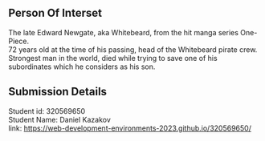 ## Person Of Interset
The late Edward Newgate, aka Whitebeard, from the hit manga series One-Piece.<br/>
72 years old at the time of his passing, head of the Whitebeard pirate crew.<br/>
Strongest man in the world, died while trying to save one of his subordinates which he considers as his son.<br/>
## Submission Details
Student id: 320569650<br/>
Student Name: Daniel Kazakov<br/>
link: https://web-development-environments-2023.github.io/320569650/